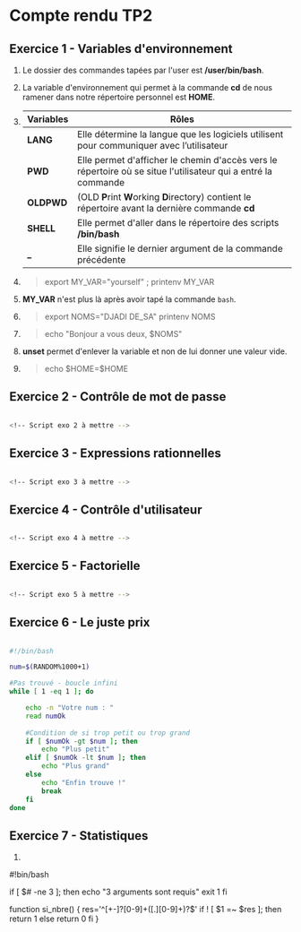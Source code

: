 # Compte rendu TP2

## Exercice 1 - Variables d'environnement

1. Le dossier des commandes tapées par l'user est **/user/bin/bash**.

2. La variable d'environnement qui permet à la commande **cd** de nous ramener dans notre répertoire personnel est **HOME**.

3. Variables | Rôles
    --------- | -----
    **LANG** | Elle détermine la langue que les logiciels utilisent pour communiquer avec l’utilisateur
    **PWD** | Elle permet d'afficher le chemin d'accès vers le répertoire où se situe l'utilisateur qui a entré la commande
    **OLDPWD** | (OLD **P**rint **W**orking **D**irectory) contient le répertoire avant la dernière commande **cd**
    **SHELL** | Elle permet d'aller dans le répertoire des scripts **/bin/bash**
    **_** | Elle signifie le dernier argument de la commande précédente

4. > export MY_VAR="yourself" ; printenv MY_VAR

5. **MY_VAR** n'est plus là après avoir tapé la commande ```bash```.

7. > export NOMS="DJADI DE_SA"
   > printenv NOMS
   
8. > echo "Bonjour a vous deux, $NOMS"

9. **unset** permet d'enlever la variable et non de lui donner une valeur vide.

10. > echo \$HOME=$HOME

## Exercice 2 - Contrôle de mot de passe

``` BASH

<!-- Script exo 2 à mettre -->

```

## Exercice 3 - Expressions rationnelles

``` BASH

<!-- Script exo 3 à mettre -->

```

## Exercice 4 - Contrôle d'utilisateur

``` BASH

<!-- Script exo 4 à mettre -->

```

## Exercice 5 - Factorielle

``` BASH

<!-- Script exo 5 à mettre -->

```

## Exercice 6 - Le juste prix

``` BASH

#!/bin/bash

num=$(RANDOM%1000+1)

#Pas trouvé - boucle infini
while [ 1 -eq 1 ]; do

    echo -n "Votre num : "
    read numOk
    
    #Condition de si trop petit ou trop grand
    if [ $numOk -gt $num ]; then
        echo "Plus petit"
    elif [ $numOk -lt $num ]; then
        echo "Plus grand"
    else
        echo "Enfin trouve !"
        break
    fi
done
```

## Exercice 7 - Statistiques

1. ``` BASH

#!bin/bash

if [ $# -ne 3 ]; then
    echo "3 arguments sont requis"
    exit 1
fi

function si_nbre() {
    res='^[+-]?[0-9]+([.][0-9]+)?$'
    if ! [ $1 =~ $res ]; then
        return 1
    else
        return 0
    fi
}
```
